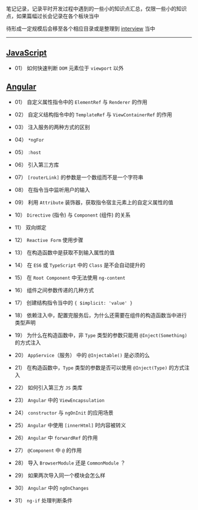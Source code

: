 笔记记录，记录平时开发过程中遇到的一些小的知识点汇总，仅限一些小的知识点，如果篇幅过长会记录在各个板块当中

待形成一定规模后会移至各个相应目录或是整理到 [interview](https://github.com/hanekaoru/WebLearningNotes/tree/master/interview) 当中

----


## [JavaScript]()

* 01） 如何快速判断 `DOM` 元素位于 `viewport` 以外

## [Angular]()

* 01） 自定义属性指令中的 `ElementRef` 与 `Renderer` 的作用

* 02） 自定义结构指令中的 `TemplateRef` 与 `ViewContainerRef` 的作用

* 03） 注入服务的两种方式的区别

* 04） `*ngFor`

* 05） `:host`

* 06） 引入第三方库

* 07） `[routerLink]` 的参数是一个数组而不是一个字符串

* 08） 在指令当中监听用户的输入

* 09） 利用 `Attribute` 装饰器，获取指令宿主元素上的自定义属性的值

* 10） `Directive` (指令) 与 `Component` (组件) 的关系

* 11） 双向绑定

* 12） `Reactive Form` 使用步骤

* 13） 在构造函数中是获取不到输入属性的值

* 14） 在 `ES6` 或 `TypeScript` 中的 `Class` 是不会自动提升的

* 15） 在 `Root Component` 中无法使用 `ng-content`

* 16） 组件之间参数传递的几种方式

* 17） 创建结构指令当中的 `{ $implicit: 'value' }`

* 18） 依赖注入中，配置完服务后，为什么还需要在组件的构造函数当中进行类型声明

* 19） 为什么在构造函数中，非 `Type` 类型的参数只能用 `@Inject(Something)` 的方式注入

* 20） `AppService`（服务） 中的 `@Injectable()` 是必须的么

* 21） 在构造函数中，`Type` 类型的参数是否可以使用 `@Inject(Type)` 的方式注入

* 22） 如何引入第三方 `JS` 类库

* 23） `Angular` 中的 `ViewEncapsulation`

* 24） `constructor` 与 `ngOnInit` 的应用场景

* 25） `Angular` 中使用 `[innerHtml]` 时内容被转义

* 26） `Angular` 中 `forwardRef` 的作用

* 27） `@Component` 中 `@` 的作用

* 28） 导入 `BrowserModule` 还是 `CommonModule` ？

* 29） 如果两次导入同一个模块会怎么样

* 30） `Angular` 中的 `ngOnChanges`

* 31） `ng-if` 处理判断条件


